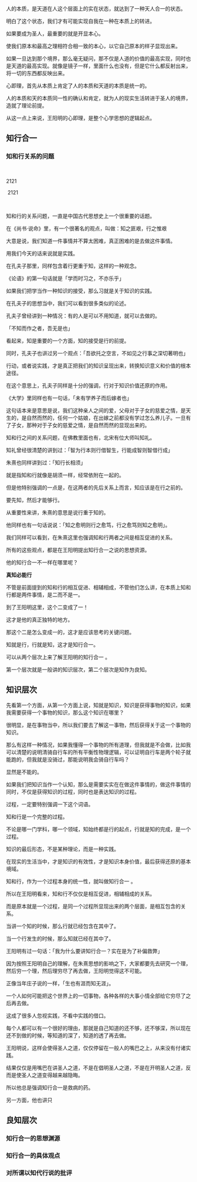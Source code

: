 人的本质，是天道在人这个层面上的实在状态，就达到了一种天人合一的状态。

明白了这个状态，我们才有可能实现自我在一种在本质上的转进。

如果要成为圣人，最重要的就是开显本心。

使我们原本和最高之理相符合相一致的本心，以它自己原本的样子显现出来。

如果一旦达到那个境界，那么毫无疑问，那不仅是人道的价值的最高实现，同时也是天道的最高实现。就像是镜子一样，里面什么也没有，但是它什么都反射出来，将一切的东西都反映出来。

心即理，首先从本质上肯定了人的本质和天道的本质是统一的。

人的本质和天的本质同一性的确认和肯定，就为人的现实生活转进于圣人的境界，造就了理论前提。

从这一点上来说，王阳明的心即理，是整个心学思想的逻辑起点。

## 知行合一

### 知和行关系的问题

    

2121

 2121

 

知和行的关系问题，一直是中国古代思想史上一个很重要的话题。

在《尚书·说命》里，有一个很著名的观点，叫做：知之匪艰，行之惟艰

大意是说，我们知道一件事情并不算太困难，真正困难的是去做这件事情。

用我们今天的话来说就是实践。

在孔夫子那里，同样包含着行更重于知，这样的一种观念。

《论语》的第一句话就是「学而时习之，不亦乐乎」

如果我们把学当作一种知识的接受，那么习就是关于知识的实践。

在孔夫子的思想当中，我们可以看到很多类似的论述。

孔夫子曾经讲到一种情况：有的人是可以不用知道，就可以去做的。

「不知而作之者，吾无是也」

看起来，知是重要的一个方面，知的接受是行的前提。

同时，孔夫子也讲过另一个观点：「吾欲托之空言，不如见之行事之深切著明也」

行动，或者说实践，才是真正把我们的知识呈现出来，转换知识意义和价值的根本途径。

在这个意思上，孔夫子同样是十分的强调，行对于知识价值还原的作用。

《大学》里同样也有一句话，「未有学养子而后嫁者也」

这句话本来是意思是说，我们这种亲人之间的爱，父母对于子女的慈爱之情，是天生的，是自然而然的，任何一个姑娘，在出嫁之前都没有学过怎么养儿子。一旦有了子女，那种对于子女的慈爱之情，是自然而然的显现出来的。

知和行之间的关系问题，在佛教里面也有，北宋有位大师叫知礼。

知礼曾经很清楚的讲到过：「智为行本则行借智生，行能成智则智借行成」

朱熹也同样讲到过：「知行长相须」

就是指知和行就像是胡须一样，经常依附在一起的。

但是他特别强调的一点是，在这两者的先后关系上而言，知应该是在行之前的。

要先知，然后才能够行。

从重要性来讲，朱熹的意思是说行重于知的。

他同样也有一句话说说：「知之愈明则行之愈笃，行之愈笃则知之愈明」。

我们同样可以看到，在朱熹这里也强调知和行两者之间是相互促进的关系。

所有的这些观点，都是在王阳明提出知行合一之说的思想资源。

他的知行合一不一样在哪里呢？

**真知必能行**

不管是前面提到的知和行的相互促进、相辅相成，不管他们怎么讲，在本质上知和行都是两件事情，是二而不是一。

到了王阳明这里，这个二变成了一！

这才是他的真正独特的地方。

那这个二是怎么变成一的，这才是应该思考的关键问题。

 知就是行，行就是知，这才是知行合一。

可以从两个层次上来了解王阳明的知行合一 。

第一个层次就是一般讲的知识层次，第二个层次是知作为良知。

## 知识层次

先看第一个方面，从第一个方面上说，知就是知识，知识是获得事物的知识，如果我需要获得一个事物的知识，那么这个知识在哪里？

很明显，是在事物当中，所以我们要去了解这一事物，然后获得关于这一个事物的知识。

那么有这样一种情况，如果我懂得一个事物的所有道理，但我就是不会做，比如我可以清楚的说明清骑自行车的所有平衡性物理逻辑，可以证明自行车是两个轮子就能跑的，但我就是没骑过，那能说明我会骑自行车吗？

显然是不能的。

如果我们把知识当作一个认知，那么是需要实实在在做这件事情的，做这件事情的同时，不仅是获得知识的过程，同时也是表达知识的过程。

过程，一定要特别强调一下这个词语。

知和行是一个完整的过程。

不论是哪一门学科，哪一个领域，知始终都是行的起点，行就是知的完成，是一个过程。

知识的最后形态，不是某种理论，而是一种实践。

在现实的生活当中，才是知识的有效性，才是知识本身价值，最后获得还原的基本境域。

知和行，作为一个过程本身的统一性，就叫做知行合一 。

所以在王阳明看来，知和行不仅仅是相互促进，相辅相成的关系。

而是原本就是一个过程，是同一个过程所显现出来的两个层面，是相互包含的关系。

当讲一个知的时候，那么行就已经包含在其中了。

当一个行发生的时候，那么知就已经在其中了。

王阳明有过一句话：「我为什么要讲知行合一？实在是为了补偏救弊」

因为按照王阳明自己的理解，在朱熹思想的影响之下，大家都要先去研究一个理，然后穷一个理，然后理穷尽了再去做，王阳明觉得这不可能。

正像当年庄子说的一样，「生也有涯而知无涯」。

一个人如何可能把这个世界上的一切事物，各种各样的大事小情全部给它穷尽了之后再去做。

这成了很多人忽视实践，不看中实践的借口。

每个人都可以有一个很好的理由，那就是自己知道的还不够，还不够深，所以现在还不到做的时候，等知道的深了，知道的透了再去做。

王阳明说，这样会使得圣人之道，仅仅停留在一般人的嘴巴之上，从来没有付诸实践。

结果仅仅是用嘴巴在讲圣人之道，不是在倡明圣人之道，不是在开明圣人之道，反而是使圣人之道变得越来越隐晦。

所以他总是强调知行合一是救病的药。

另一方面，他也讲只

## 良知层次

### 知行合一的思想渊源

### 知行合一的具体观点

### 对所谓以知代行说的批评
